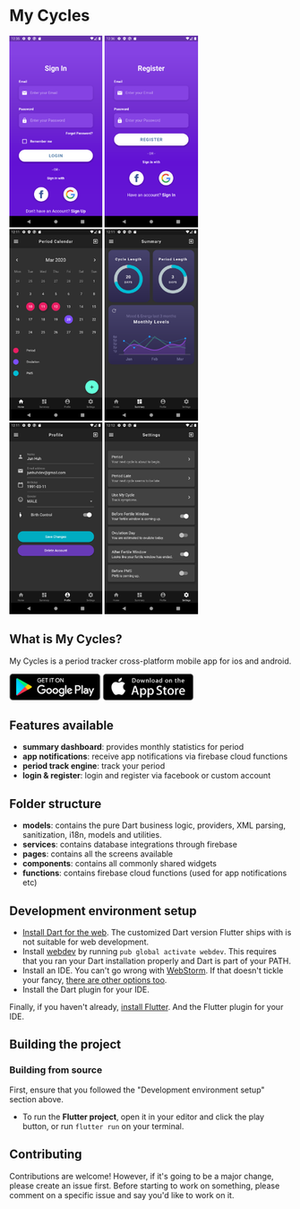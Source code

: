 # My Cycles

<img src="assets/screenshots/screen5.png" width="33%" /> <img src="assets/screenshots/screen6.png" width="33%" /> <img src="assets/screenshots/screen1.png" width="33%" /> <img src="assets/screenshots/screen2.png" width="33%" /> <img src="assets/screenshots/screen3.png" width="33%" />
 <img src="assets/screenshots/screen4.png" width="33%" />


## What is My Cycles?

My Cycles is a period tracker cross-platform mobile app for ios and android.

<div>
<a href='https://play.google.com/store/apps/details?id=com.huhenterprises'><img alt='Get it on Google Play' src='assets/screenshots/google_play.png' height='48px'/></a>
<a href='https://itunes.apple.com/us/app/'><img alt='Get it on the App Store' src='assets/screenshots/app_store.png' height='48px'/></a>

## Features available

* **summary dashboard**: provides monthly statistics for period
* **app notifications**: receive app notifications via firebase cloud functions
* **period track engine**: track your period
* **login & register**: login and register via facebook or custom account

## Folder structure

* **models**: contains the pure Dart business logic, providers, XML parsing, sanitization, i18n, models and utilities.
* **services**: contains database integrations through firebase
* **pages**: contains all the screens available
* **components**: contains all commonly shared widgets
* **functions**: contains firebase cloud functions (used for app notifications etc)



## Development environment setup

* [Install Dart for the web](https://webdev.dartlang.org/tools/sdk#install). The customized Dart version Flutter ships with is not suitable for web development.
* Install [webdev](https://webdev.dartlang.org/tools/webdev) by running `pub global activate webdev`. This requires that you ran your Dart installation properly and Dart is part of your PATH.
* Install an IDE. You can't go wrong with [WebStorm](https://webdev.dartlang.org/tools/webstorm). If that doesn't tickle your fancy, [there are other options too](https://www.dartlang.org/tools#ides).
* Install the Dart plugin for your IDE.

Finally, if you haven't already, [install Flutter](https://flutter.io/docs/get-started/install).
And the Flutter plugin for your IDE.


## Building the project


### Building from source

First, ensure that you followed the "Development environment setup" section above.

* To run the **Flutter project**, open it in your editor and click the play button, or run `flutter run` on your terminal.

## Contributing

Contributions are welcome!
However, if it's going to be a major change, please create an issue first.
Before starting to work on something, please comment on a specific issue and say you'd like to work on it.
